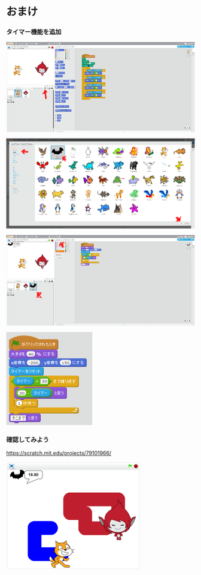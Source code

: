 # おまけ


### タイマー機能を追加


![](b_001a.png)

![](b_002a.png)

![](b_003a.png)

![](b_004a.png)
### 確認してみよう

https://scratch.mit.edu/projects/79101966/

![](b_005a.png)
